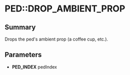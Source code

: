 # PED::DROP_AMBIENT_PROP

## Summary
Drops the ped's ambient prop (a coffee cup, etc.).

## Parameters
* **PED_INDEX** pedIndex